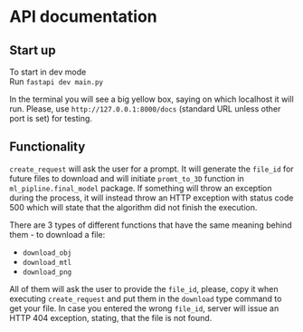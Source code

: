 # API documentation
## Start up
To start in dev mode \
Run `fastapi dev main.py`

In the terminal you will see a big yellow box, saying on which localhost it will run. Please, use `http://127.0.0.1:8000/docs` (standard URL unless other port is set) for testing.
## Functionality
`create_request` will ask the user for a prompt. It will generate the `file_id` for future files to download and will initiate `promt_to_3D` function in `ml_pipline.final_model` package. If something will throw an exception during the process, it will instead throw an HTTP exception with status code 500 which will state that the algorithm did not finish the execution.

There are 3 types of different functions that have the same meaning behind them - to download a file:
* `download_obj`
* `download_mtl`
* `download_png`
  
All of them will ask the user to provide the `file_id`, please, copy it when executing `create_request` and put them in the `download` type command to get your file.
In case you entered the wrong `file_id`, server will issue an HTTP 404 exception, stating, that the file is not found.